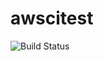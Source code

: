 # awscitest

![Build Status](https://codebuild.us-east-1.amazonaws.com/badges?uuid=eyJlbmNyeXB0ZWREYXRhIjoib3ZYZWd4NEZvUEZrWUpUY3EzMC9oRkVBd2hyT1ZmZDdRbTlEZ0M1b2VENEpHN3QwT1R5dCtnbGlWeS9DM3d4eGpxbVZka1oyRUVzZHBKNGg5NjNmYXhNPSIsIml2UGFyYW1ldGVyU3BlYyI6Im9RMWhCQ3owZUZJTkg2VUMiLCJtYXRlcmlhbFNldFNlcmlhbCI6MX0%3D&branch=master)

